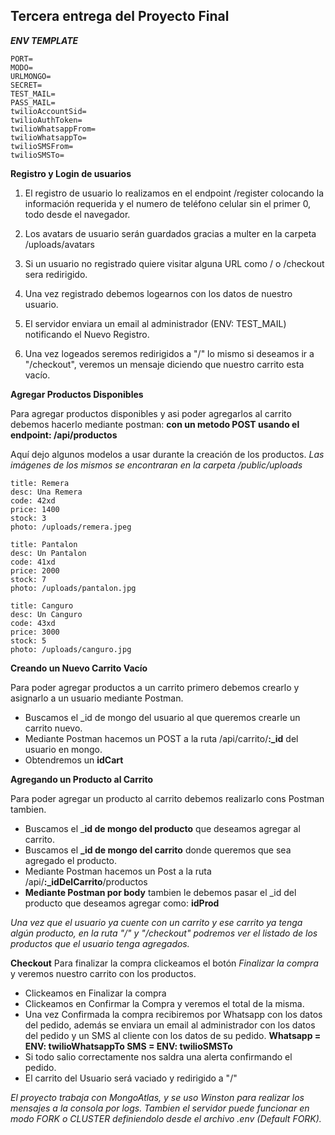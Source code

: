﻿## **Tercera entrega del Proyecto Final**

***ENV TEMPLATE***

    PORT=
    MODO=
    URLMONGO=
    SECRET=
    TEST_MAIL=
    PASS_MAIL=
    twilioAccountSid=
    twilioAuthToken=
    twilioWhatsappFrom=
    twilioWhatsappTo=
    twilioSMSFrom=
    twilioSMSTo=

**Registro y Login de usuarios**
 1. El registro de usuario lo realizamos en el endpoint /register
   colocando la información requerida y el numero de teléfono celular sin el primer 0, todo desde el navegador.
   
 2. Los avatars de usuario serán guardados gracias a multer en la carpeta /uploads/avatars
 3.  Si un usuario no registrado quiere visitar alguna URL como / o /checkout sera redirigido.
 4. Una vez registrado debemos logearnos con los datos de nuestro usuario.
 5.  El servidor enviara un email al administrador (ENV: TEST_MAIL) notificando el Nuevo Registro.
 6. Una vez logeados seremos redirigidos a "/" lo mismo si deseamos ir a "/checkout", veremos un mensaje diciendo que nuestro carrito esta vacío.

**Agregar Productos Disponibles**

Para agregar productos disponibles y asi poder agregarlos al carrito debemos hacerlo mediante postman: **con un metodo POST usando el endpoint: /api/productos** 

Aquí dejo algunos modelos a usar durante la creación de los productos. 
*Las imágenes de los mismos se encontraran en la carpeta /public/uploads*

    title: Remera
    desc: Una Remera
    code: 42xd
    price: 1400
    stock: 3
    photo: /uploads/remera.jpeg
    
    title: Pantalon
    desc: Un Pantalon
    code: 41xd
    price: 2000
    stock: 7
    photo: /uploads/pantalon.jpg
    
    title: Canguro
    desc: Un Canguro
    code: 43xd
    price: 3000
    stock: 5
    photo: /uploads/canguro.jpg

**Creando un Nuevo Carrito Vacío**

Para poder agregar productos a un carrito primero debemos crearlo y asignarlo a un usuario mediante Postman.

 - Buscamos el _id de mongo del usuario al que queremos crearle un carrito nuevo.
 - Mediante Postman hacemos un POST a la ruta /api/carrito/**:_id** del usuario en mongo.
 - Obtendremos un **idCart**

**Agregando un Producto al Carrito**

Para poder agregar un producto al carrito debemos realizarlo cons Postman tambien.

 - Buscamos el _**id de mongo del producto** que deseamos agregar al carrito.
 - Buscamos el **_id de mongo del carrito** donde queremos que sea agregado el producto.
 - Mediante Postman hacemos un Post a la ruta /api/**:_idDelCarrito**/productos
 - **Mediante Postman por body** tambien le debemos pasar el _id del producto que deseamos agregar como: **idProd**

*Una vez que el usuario ya cuente con un carrito y ese carrito ya tenga algún producto, en la ruta "/" y "/checkout" podremos ver el listado de los productos que el usuario tenga agregados.*

**Checkout**
Para finalizar la compra clickeamos el botón *Finalizar la compra* y veremos nuestro carrito con los productos.

 - Clickeamos en Finalizar la compra
 - Clickeamos en Confirmar la Compra y veremos el total de la misma.
 - Una vez Confirmada la compra recibiremos por Whatsapp con los datos del pedido, además se enviara un email al administrador con los datos del pedido y un SMS al cliente con los datos de su pedido. **Whatsapp = ENV: twilioWhatsappTo SMS = ENV: twilioSMSTo**
 - Si todo salio correctamente nos saldra una alerta confirmando el pedido.
 - El carrito del Usuario será vaciado y redirigido a "/"

*El proyecto trabaja con MongoAtlas, y se uso Winston para realizar los mensajes a la consola por logs. Tambien el servidor puede funcionar en modo FORK o CLUSTER definiendolo desde el archivo .env (Default FORK).*



 

 

